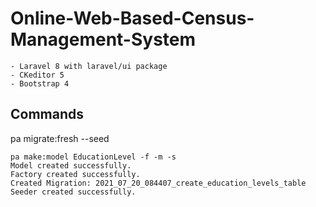 # Online-Web-Based-Census-Management-System
    - Laravel 8 with laravel/ui package
    - CKeditor 5
    - Bootstrap 4
## Commands
pa migrate:fresh --seed

<!-- Create Model, Factory, Migration, Seed -->
    pa make:model EducationLevel -f -m -s
    Model created successfully.
    Factory created successfully.
    Created Migration: 2021_07_20_084407_create_education_levels_table
    Seeder created successfully.
